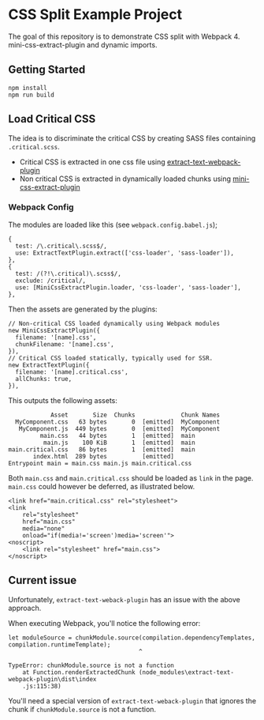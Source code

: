 # CSS Split Example Project

The goal of this repository is to demonstrate CSS split with Webpack 4. mini-css-extract-plugin and
dynamic imports.

## Getting Started

```
npm install
npm run build
```

## Load Critical CSS

The idea is to discriminate the critical CSS by creating SASS files containing `.critical.scss`.

- Critical CSS is extracted in one css file using 
[extract-text-webpack-plugin](https://github.com/webpack-contrib/extract-text-webpack-plugin)
- Non critical CSS is extracted in dynamically loaded chunks using
[mini-css-extract-plugin](https://github.com/webpack-contrib/mini-css-extract-plugin)

### Webpack Config

The modules are loaded like this (see `webpack.config.babel.js`);

```
{
  test: /\.critical\.scss$/,
  use: ExtractTextPlugin.extract(['css-loader', 'sass-loader']),
},
{
  test: /(?!\.critical)\.scss$/,
  exclude: /critical/,
  use: [MiniCssExtractPlugin.loader, 'css-loader', 'sass-loader'],
},
```

Then the assets are generated by the plugins:

```
// Non-critical CSS loaded dynamically using Webpack modules
new MiniCssExtractPlugin({
  filename: '[name].css',
  chunkFilename: '[name].css',
}),
// Critical CSS loaded statically, typically used for SSR.
new ExtractTextPlugin({
  filename: '[name].critical.css',
  allChunks: true,
}),
```

This outputs the following assets:

```
            Asset       Size  Chunks             Chunk Names
  MyComponent.css   63 bytes       0  [emitted]  MyComponent
   MyComponent.js  449 bytes       0  [emitted]  MyComponent
         main.css   44 bytes       1  [emitted]  main
          main.js    100 KiB       1  [emitted]  main
main.critical.css   86 bytes       1  [emitted]  main
       index.html  289 bytes          [emitted]
Entrypoint main = main.css main.js main.critical.css
```

Both `main.css` and `main.critical.css` should be loaded as `link` in the page. `main.css` could
however be deferred, as illustrated below.

```
<link href="main.critical.css" rel="stylesheet">
<link
    rel="stylesheet"
    href="main.css"
    media="none"
    onload="if(media!='screen')media='screen'">
<noscript>
    <link rel="stylesheet" href="main.css">
</noscript>
```

## Current issue

Unfortunately, `extract-text-weback-plugin` has an issue with the above approach.

When executing Webpack, you'll notice the following error:

```
let moduleSource = chunkModule.source(compilation.dependencyTemplates, compilation.runtimeTemplate);
                                     ^

TypeError: chunkModule.source is not a function
    at Function.renderExtractedChunk (node_modules\extract-text-webpack-plugin\dist\index
    .js:115:38)

```

You'll need a special version of `extract-text-weback-plugin` that ignores the chunk if 
`chunkModule.source` is not a function.
